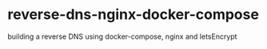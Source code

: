 # reverse-dns-nginx-docker-compose
building a reverse DNS using docker-compose, nginx and letsEncrypt
